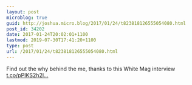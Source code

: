 ```yaml
---
layout: post
microblog: true
guid: http://joshua.micro.blog/2017/01/24/t823818126555054080.html
post_id: 34202
date: 2017-01-24T20:02:01+1100
lastmod: 2019-07-30T17:41:20+1100
type: post
url: /2017/01/24/t823818126555054080.html
---
```

Find out the why behind the me, thanks to this White Mag interview [t.co/pPIKS2h2l...](https://t.co/pPIKS2h2lt)
